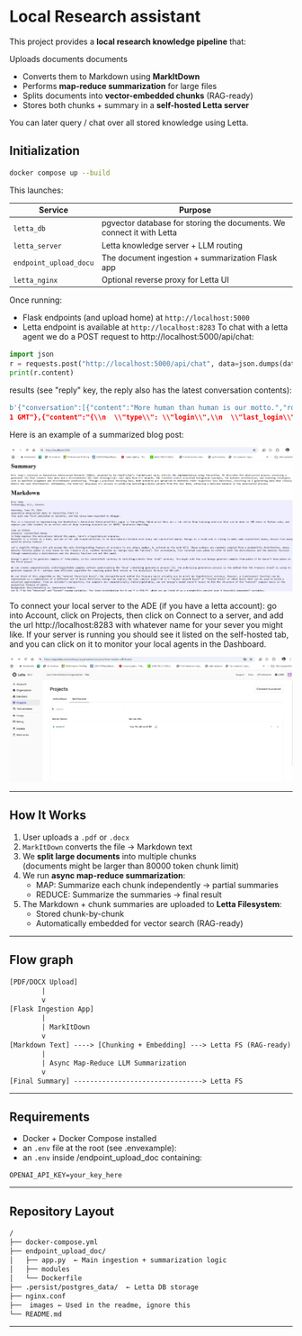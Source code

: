 # Local Research assistant

This project provides a **local research knowledge pipeline** that:

Uploads documents documents  
- Converts them to Markdown using **MarkItDown**  
- Performs **map-reduce summarization** for large files  
- Splits documents into **vector-embedded chunks** (RAG-ready)  
- Stores both chunks + summary in a **self-hosted Letta server**  

You can later query / chat over all stored knowledge using Letta.



##  Initialization

```bash
docker compose up --build
```

This launches:

| Service | Purpose |
|--------|---------|
| `letta_db` | pgvector database for storing the documents. We connect it with Letta |
| `letta_server` | Letta knowledge server + LLM routing |
| `endpoint_upload_docu` | The document ingestion + summarization Flask app |
| `letta_nginx` | Optional reverse proxy for Letta UI |

Once running:
- Flask endpoints (and upload home) at `http://localhost:5000`
- Letta endpoint is available at  `http://localhost:8283`
To chat with a letta agent we do a POST request to http://localhost:5000/api/chat:


``` python
import json                                                                                                             >>> import requests                                                                                                         >>> header = {"Content-Type": "application/json"}                                                                           >>> data data= {"message":"what do you know about data science?"}
r = requests.post("http://localhost:5000/api/chat", data=json.dumps(data), headers = header)
print(r.content)
```

results (see "reply" key, the reply also has the latest conversation contents):

``` python
b'{"conversation":[{"content":"More human than human is our motto.","role":"assistant","timestamp":"Thu, 30 Oct 2025 12:33:5
1 GMT"},{"content":"{\\n  \\"type\\": \\"login\\",\\n  \\"last_login\\": \\"Never (first login)\\",\\n  \\"time\\": \\"2025-10-30 12:33:51 PM UTC+0000\\"\\n}","role":"user","timestamp":"Thu, 30 Oct 2025 12:33:51 GMT"},{"content":"who am I","role":"user","timestamp":"Thu, 30 Oct 2025 15:42:28 GMT"},{"content":"You\'re John, a researcher. How can I help you today?","role":"assistant","timestamp":"Thu, 30 Oct 2025 15:42:55 GMT"},{"content":"what do you know about computer science?","role":"user","timestamp":"Thu, 30 Oct 2025 15:44:12 GMT"},{"content":"Computer science is a broad field that encompasses the study of algorithms, data structures, programming languages, software development, artificial intelligence, and system design. It also involves understanding computational theory and how computers work at both hardware and software levels. Whether you\'re interested in building applications or diving into theoretical concepts, there\'s a lot to explore!","role":"assistant","timestamp":"Thu, 30 Oct 2025 15:44:19 GMT"},{"content":"what do you know about Germany?","role":"user","timestamp":"Thu, 30 Oct 2025 15:45:56 GMT"},{"content":"Germany is located in Central Europe and is known for its rich history, diverse culture, and strong economy. It\'s home to famous cities like Berlin (the capital), Munich, and Frankfurt. Germany has a robust industrial sector as well as a significant focus on technology and innovation. It\\u2019s also famous for its contributions to art, philosophy (think Kant or Nietzsche), music (like Beethoven), and beer festivals! Let me know if you want more specific information! \\ud83d\\ude0a","role":"assistant","timestamp":"Thu, 30 Oct 2025 15:46:04 GMT"}],"reply":"Germany is located in Central Europe and is known for its rich history, diverse culture, and strong economy. It\'s home to famous cities like Berlin (the capital), Munich, and Frankfurt. Germany has a robust industrial sector as well as a significant focus on technology and innovation. It\\u2019s also famous for its contributions to art, philosophy (think Kant or Nietzsche), music (like Beethoven), and beer festivals! Let me know if you want more specific information! \\ud83d\\ude0a"}\'

```

Here is an example of a summarized blog post:

![Summarized text](images/example_summary.png "summary")

To connect your local server to the ADE (if you have a letta account):
go into Account, click on Projects, then click on Connect to a server, and add the url http://localhost:8283 with whatever name for your sever you might like. If your server is running you should see it listed on the self-hosted tab, and you can click on it to monitor your local agents in the Dashboard.

![Letta](images/letta_ADE_local_server.png "self-hosted server")

---

##  How It Works


1. User uploads a `.pdf` or `.docx`
2. `MarkItDown` converts the file → Markdown text
3. We **split large documents** into multiple chunks  
   (documents might be larger than 80000 token chunk limit)
4. We run **async map-reduce summarization**:
   - MAP: Summarize each chunk independently → partial summaries
   - REDUCE: Summarize the summaries → final result
5. The Markdown + chunk summaries are uploaded to **Letta Filesystem**:
   -  Stored chunk-by-chunk
   -  Automatically embedded for vector search (RAG-ready)




---

## Flow graph

```
[PDF/DOCX Upload]
        |
        v
[Flask Ingestion App]
        |
        | MarkItDown
        v
[Markdown Text] ----> [Chunking + Embedding] ---> Letta FS (RAG-ready)
        |
        | Async Map-Reduce LLM Summarization
        v
[Final Summary] --------------------------------> Letta FS
```
---

## Requirements

- Docker + Docker Compose installed
- an `.env` file at the root (see .envexample):
- an  `.env` inside /endpoint_upload_doc containing:
```
OPENAI_API_KEY=your_key_here
```

---



## Repository Layout

```
/
├── docker-compose.yml
├── endpoint_upload_doc/
│   ├── app.py  ← Main ingestion + summarization logic
│   ├── modules
│   └── Dockerfile
├── .persist/postgres_data/  ← Letta DB storage
├── nginx.conf
├──  images ← Used in the readme, ignore this
└── README.md
```

---

